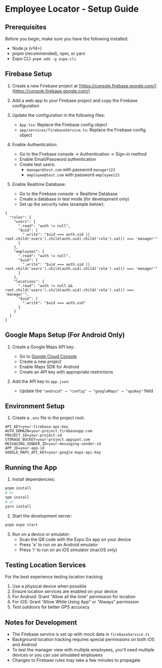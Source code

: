 # Employee Locator - Setup Guide

## Prerequisites

Before you begin, make sure you have the following installed:
- Node.js (v14+)
- pnpm (recommended), npm, or yarn
- Expo CLI: `pnpm add -g expo-cli`

## Firebase Setup

1. Create a new Firebase project at [https://console.firebase.google.com/](https://console.firebase.google.com/)

2. Add a web app to your Firebase project and copy the Firebase configuration

3. Update the configuration in the following files:
   - `App.tsx`: Replace the Firebase config object
   - `app/services/firebaseService.ts`: Replace the Firebase config object

4. Enable Authentication:
   - Go to the Firebase console → Authentication → Sign-in method
   - Enable Email/Password authentication
   - Create test users:
     - `manager@test.com` with password `manager123`
     - `employee@test.com` with password `employee123`

5. Enable Realtime Database:
   - Go to the Firebase console → Realtime Database
   - Create a database in test mode (for development only)
   - Set up the security rules (example below):

```
{
  "rules": {
    "users": {
      ".read": "auth != null",
      "$uid": {
        ".write": "$uid === auth.uid || root.child('users').child(auth.uid).child('role').val() === 'manager'"
      }
    },
    "employees": {
      ".read": "auth != null",
      "$uid": {
        ".write": "$uid === auth.uid || root.child('users').child(auth.uid).child('role').val() === 'manager'"
      }
    },
    "locations": {
      ".read": "auth != null && root.child('users').child(auth.uid).child('role').val() === 'manager'",
      "$uid": {
        ".write": "$uid === auth.uid"
      }
    }
  }
}
```

## Google Maps Setup (For Android Only)

1. Create a Google Maps API key:
   - Go to [Google Cloud Console](https://console.cloud.google.com/)
   - Create a new project
   - Enable Maps SDK for Android
   - Create an API key with appropriate restrictions

2. Add the API key to `app.json`:
   - Update the `"android" → "config" → "googleMaps" → "apiKey"` field

## Environment Setup

1. Create a `.env` file in the project root:
```
API_KEY=your-firebase-api-key
AUTH_DOMAIN=your-project.firebaseapp.com
PROJECT_ID=your-project-id
STORAGE_BUCKET=your-project.appspot.com
MESSAGING_SENDER_ID=your-messaging-sender-id
APP_ID=your-app-id
GOOGLE_MAPS_API_KEY=your-google-maps-api-key
```

## Running the App

1. Install dependencies:
```bash
pnpm install
# or
npm install
# or
yarn install
```

2. Start the development server:
```bash
pnpm expo start
```

3. Run on a device or emulator:
   - Scan the QR code with the Expo Go app on your device
   - Press 'a' to run on an Android emulator
   - Press 'i' to run on an iOS simulator (macOS only)

## Testing Location Services

For the best experience testing location tracking:

1. Use a physical device when possible
2. Ensure location services are enabled on your device
3. For Android: Grant "Allow all the time" permission for location
4. For iOS: Grant "Allow While Using App" or "Always" permission
5. Test outdoors for better GPS accuracy

## Notes for Development

- The Firebase service is set up with mock data in `firebaseService.ts`
- Background location tracking requires special permissions on both iOS and Android
- To test the manager view with multiple employees, you'll need multiple devices or you can use simulated employees
- Changes to Firebase rules may take a few minutes to propagate 